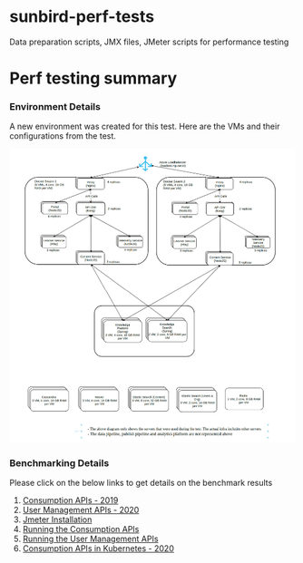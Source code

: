 # sunbird-perf-tests
Data preparation scripts, JMX files, JMeter scripts for performance testing

# Perf testing summary

### **Environment Details**

A new environment was created for this test. Here are the VMs and their configurations from the test.

![Infra View](https://github.com/Sunbird-Ed/sunbird-perf-tests/blob/master/images/LoadTestInfra.jpg)


### Benchmarking Details

Please click on the below links to get details on the benchmark results
1. [Consumption APIs - 2019](consumption-api.md)
2. [User Management APIs - 2020](user-management-apis.md)
3. [Jmeter Installation](jmeter-installtion.md)
4. [Running the Consumption APIs](run-consumption-api.md)
5. [Running the User Management APIs](run-user-mgm-api.md)
6. [Consumption APIs in Kubernetes - 2020](consumption-api-kube.md)
